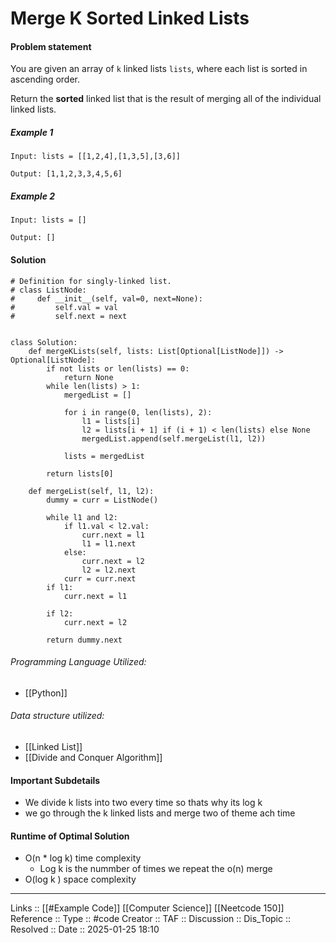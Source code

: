 # Merge K Sorted Linked Lists

#### Problem statement

You are given an array of `k` linked lists `lists`, where each list is sorted in ascending order.

Return the **sorted** linked list that is the result of merging all of the individual linked lists.
##### Example 1
```
Input: lists = [[1,2,4],[1,3,5],[3,6]]

Output: [1,1,2,3,3,4,5,6]
```
##### Example 2
```
Input: lists = []

Output: []
```
#### Solution
```
# Definition for singly-linked list.
# class ListNode:
#     def __init__(self, val=0, next=None):
#         self.val = val
#         self.next = next


class Solution:    
    def mergeKLists(self, lists: List[Optional[ListNode]]) -> Optional[ListNode]:
        if not lists or len(lists) == 0:
            return None
        while len(lists) > 1:
            mergedList = []

            for i in range(0, len(lists), 2):
                l1 = lists[i]
                l2 = lists[i + 1] if (i + 1) < len(lists) else None
                mergedList.append(self.mergeList(l1, l2))

            lists = mergedList

        return lists[0]

    def mergeList(self, l1, l2):
        dummy = curr = ListNode()

        while l1 and l2:
            if l1.val < l2.val:
                curr.next = l1
                l1 = l1.next
            else:
                curr.next = l2
                l2 = l2.next
            curr = curr.next
        if l1:
            curr.next = l1
  
        if l2:
            curr.next = l2

        return dummy.next
```

###### Programming Language Utilized:

- [[Python]]
###### Data structure utilized:

- [[Linked List]]
- [[Divide and Conquer Algorithm]]
#### Important Subdetails

- We divide k lists into two every time so thats why its log k
- we go through the k linked lists and merge two of theme ach time
#### Runtime of Optimal Solution

- O(n * log k) time complexity
	- Log k is the nummber of times we repeat the o(n) merge
- O(log k ) space complexity
---
Links :: [[#Example Code]] [[Computer Science]] [[Neetcode 150]]
Reference ::
Type :: #code
Creator ::
TAF ::
Discussion ::
Dis_Topic :: 
Resolved ::
Date :: 2025-01-25 18:10
